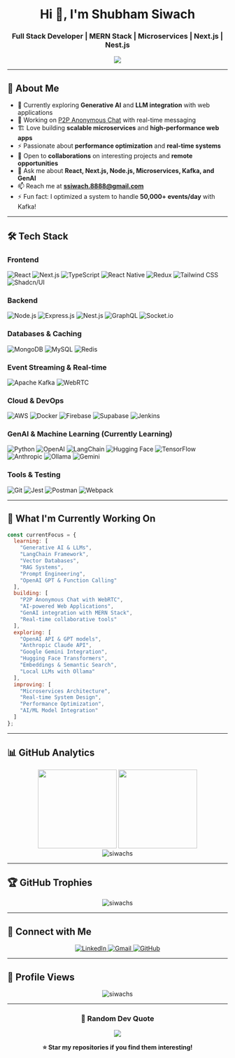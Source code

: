 <h1 align="center">Hi 👋, I'm Shubham Siwach</h1>
<h3 align="center">Full Stack Developer | MERN Stack | Microservices | Next.js | Nest.js</h3>

<p align="center">
  <img src="https://readme-typing-svg.herokuapp.com/?lines=MERN+Stack+Developer;Microservices+Builder;Performance+Optimizer;GenAI+Explorer;Open+Source+Contributor&font=Fira%20Code&center=true&width=440&height=45&color=f75c7e&vCenter=true&size=22">
</p>

---

## 🚀 About Me

- 🌱 Currently exploring **Generative AI** and **LLM integration** with web applications
- 🔭 Working on [P2P Anonymous Chat](https://github.com/siwachs/P2P-Anonymous-Chat) with real-time messaging
- 🏗️ Love building **scalable microservices** and **high-performance web apps**
- ⚡ Passionate about **performance optimization** and **real-time systems**
- 👯 Open to **collaborations** on interesting projects and **remote opportunities**
- 💬 Ask me about **React, Next.js, Node.js, Microservices, Kafka, and GenAI**
- 📫 Reach me at **ssiwach.8888@gmail.com**
- ⚡ Fun fact: I optimized a system to handle **50,000+ events/day** with Kafka!

---

## 🛠️ Tech Stack

### **Frontend**
![React](https://img.shields.io/badge/React-20232A?style=for-the-badge&logo=react&logoColor=61DAFB)
![Next.js](https://img.shields.io/badge/Next.js-000000?style=for-the-badge&logo=next.js&logoColor=white)
![TypeScript](https://img.shields.io/badge/TypeScript-007ACC?style=for-the-badge&logo=typescript&logoColor=white)
![React Native](https://img.shields.io/badge/React_Native-20232A?style=for-the-badge&logo=react&logoColor=61DAFB)
![Redux](https://img.shields.io/badge/Redux-593D88?style=for-the-badge&logo=redux&logoColor=white)
![Tailwind CSS](https://img.shields.io/badge/Tailwind_CSS-38B2AC?style=for-the-badge&logo=tailwind-css&logoColor=white)
![Shadcn/UI](https://img.shields.io/badge/Shadcn/UI-000000?style=for-the-badge&logo=shadcnui&logoColor=white)

### **Backend**
![Node.js](https://img.shields.io/badge/Node.js-43853D?style=for-the-badge&logo=node.js&logoColor=white)
![Express.js](https://img.shields.io/badge/Express.js-404D59?style=for-the-badge&logo=express&logoColor=white)
![Nest.js](https://img.shields.io/badge/Nest.js-E0234E?style=for-the-badge&logo=nestjs&logoColor=white)
![GraphQL](https://img.shields.io/badge/GraphQL-E10098?style=for-the-badge&logo=graphql&logoColor=white)
![Socket.io](https://img.shields.io/badge/Socket.io-black?style=for-the-badge&logo=socket.io&badgeColor=010101)

### **Databases & Caching**
![MongoDB](https://img.shields.io/badge/MongoDB-4EA94B?style=for-the-badge&logo=mongodb&logoColor=white)
![MySQL](https://img.shields.io/badge/MySQL-005C84?style=for-the-badge&logo=mysql&logoColor=white)
![Redis](https://img.shields.io/badge/Redis-DC382D?style=for-the-badge&logo=redis&logoColor=white)

### **Event Streaming & Real-time**
![Apache Kafka](https://img.shields.io/badge/Apache_Kafka-231F20?style=for-the-badge&logo=apache-kafka&logoColor=white)
![WebRTC](https://img.shields.io/badge/WebRTC-333333?style=for-the-badge&logo=webrtc&logoColor=white)

### **Cloud & DevOps**
![AWS](https://img.shields.io/badge/Amazon_AWS-FF9900?style=for-the-badge&logo=amazonaws&logoColor=white)
![Docker](https://img.shields.io/badge/Docker-2496ED?style=for-the-badge&logo=docker&logoColor=white)
![Firebase](https://img.shields.io/badge/Firebase-039BE5?style=for-the-badge&logo=Firebase&logoColor=white)
![Supabase](https://img.shields.io/badge/Supabase-3ECF8E?style=for-the-badge&logo=supabase&logoColor=white)
![Jenkins](https://img.shields.io/badge/Jenkins-D24939?style=for-the-badge&logo=jenkins&logoColor=white)

### **GenAI & Machine Learning (Currently Learning)**
![Python](https://img.shields.io/badge/Python-3776AB?style=for-the-badge&logo=python&logoColor=white)
![OpenAI](https://img.shields.io/badge/OpenAI-412991?style=for-the-badge&logo=openai&logoColor=white)
![LangChain](https://img.shields.io/badge/🦜🔗_LangChain-1C3C3C?style=for-the-badge)
![Hugging Face](https://img.shields.io/badge/🤗_Hugging_Face-FFD21E?style=for-the-badge)
![TensorFlow](https://img.shields.io/badge/TensorFlow-FF6F00?style=for-the-badge&logo=tensorflow&logoColor=white)
![Anthropic](https://img.shields.io/badge/Anthropic_Claude-191919?style=for-the-badge)
![Ollama](https://img.shields.io/badge/Ollama-000000?style=for-the-badge&logo=ollama&logoColor=white)
![Gemini](https://img.shields.io/badge/Google_Gemini-8E75B2?style=for-the-badge&logo=googlegemini&logoColor=white)

### **Tools & Testing**
![Git](https://img.shields.io/badge/Git-F05032?style=for-the-badge&logo=git&logoColor=white)
![Jest](https://img.shields.io/badge/Jest-323330?style=for-the-badge&logo=Jest&logoColor=white)
![Postman](https://img.shields.io/badge/Postman-FF6C37?style=for-the-badge&logo=postman&logoColor=white)
![Webpack](https://img.shields.io/badge/Webpack-8DD6F9?style=for-the-badge&logo=webpack&logoColor=black)

---

## 🎯 What I'm Currently Working On

```javascript
const currentFocus = {
  learning: [
    "Generative AI & LLMs", 
    "LangChain Framework", 
    "Vector Databases", 
    "RAG Systems",
    "Prompt Engineering",
    "OpenAI GPT & Function Calling"
  ],
  building: [
    "P2P Anonymous Chat with WebRTC",
    "AI-powered Web Applications",
    "GenAI integration with MERN Stack",
    "Real-time collaborative tools"
  ],
  exploring: [
    "OpenAI API & GPT models",
    "Anthropic Claude API", 
    "Google Gemini Integration",
    "Hugging Face Transformers",
    "Embeddings & Semantic Search",
    "Local LLMs with Ollama"
  ],
  improving: [
    "Microservices Architecture", 
    "Real-time System Design",
    "Performance Optimization",
    "AI/ML Model Integration"
  ]
};
```

---

## 📊 GitHub Analytics

<div align="center">
  <img height="180em" src="https://github-readme-stats.vercel.app/api?username=siwachs&show_icons=true&theme=tokyonight&include_all_commits=true&count_private=true"/>
  <img height="180em" src="https://github-readme-stats.vercel.app/api/top-langs/?username=siwachs&layout=compact&langs_count=8&theme=tokyonight"/>
</div>

<div align="center">
  <img src="https://github-readme-streak-stats.herokuapp.com/?user=siwachs&theme=tokyonight" alt="siwachs" />
</div>

---

## 🏆 GitHub Trophies

<p align="center">
  <img src="https://github-profile-trophy.vercel.app/?username=siwachs&theme=onedark&row=1&column=7" alt="siwachs" />
</p>

---

## 🤝 Connect with Me

<p align="center">
  <a href="https://www.linkedin.com/in/siwachs/">
    <img src="https://img.shields.io/badge/LinkedIn-0077B5?style=for-the-badge&logo=linkedin&logoColor=white" alt="LinkedIn"/>
  </a>
  <a href="mailto:ssiwach.8888@gmail.com">
    <img src="https://img.shields.io/badge/Gmail-D14836?style=for-the-badge&logo=gmail&logoColor=white" alt="Gmail"/>
  </a>
  <a href="https://github.com/siwachs">
    <img src="https://img.shields.io/badge/GitHub-100000?style=for-the-badge&logo=github&logoColor=white" alt="GitHub"/>
  </a>
</p>

---

## 👀 Profile Views

<p align="center">
  <img src="https://komarev.com/ghpvc/?username=siwachs&label=Profile%20views&color=0e75b6&style=for-the-badge" alt="siwachs" />
</p>

---

<div align="center">
  <h3>💭 Random Dev Quote</h3>
  <img src="https://quotes-github-readme.vercel.app/api?type=horizontal&theme=tokyonight" />
</div>

<div align="center">
  
  **⭐ Star my repositories if you find them interesting!**
  
</div>

